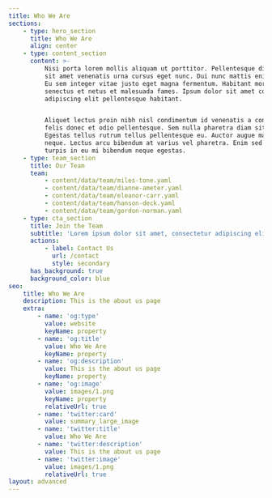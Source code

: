 ```yaml
---
title: Who We Are
sections:
    - type: hero_section
      title: Who We Are
      align: center
    - type: content_section
      content: >-
          Nisi porta lorem mollis aliquam ut porttitor. Pellentesque dignissim enim
          sit amet venenatis urna cursus eget nunc. Dui nunc mattis enim ut tellus.
          Eu sem integer vitae justo eget magna fermentum. Habitant morbi tristique
          senectus et netus et malesuada fames. Ipsum dolor sit amet consectetur
          adipiscing elit pellentesque habitant.


          Aliquet lectus proin nibh nisl condimentum id venenatis a condimentum. Ac
          felis donec et odio pellentesque. Sem nulla pharetra diam sit amet.
          Egestas tellus rutrum tellus pellentesque eu. Auctor augue mauris augue
          neque. Lectus arcu bibendum at varius vel pharetra. Enim sed faucibus
          turpis in eu mi bibendum neque egestas.
    - type: team_section
      title: Our Team
      team:
          - content/data/team/miles-tone.yaml
          - content/data/team/dianne-ameter.yaml
          - content/data/team/eleanor-carr.yaml
          - content/data/team/hanson-deck.yaml
          - content/data/team/gordon-norman.yaml
    - type: cta_section
      title: Join the Team
      subtitle: 'Lorem ipsum dolor sit amet, consectetur adipiscing elit.'
      actions:
          - label: Contact Us
            url: /contact
            style: secondary
      has_background: true
      background_color: blue
seo:
    title: Who We Are
    description: This is the about us page
    extra:
        - name: 'og:type'
          value: website
          keyName: property
        - name: 'og:title'
          value: Who We Are
          keyName: property
        - name: 'og:description'
          value: This is the about us page
          keyName: property
        - name: 'og:image'
          value: images/1.png
          keyName: property
          relativeUrl: true
        - name: 'twitter:card'
          value: summary_large_image
        - name: 'twitter:title'
          value: Who We Are
        - name: 'twitter:description'
          value: This is the about us page
        - name: 'twitter:image'
          value: images/1.png
          relativeUrl: true
layout: advanced
---
```

